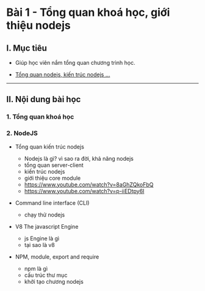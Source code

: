 # Bài 1 - Tổng quan khoá học, giới thiệu nodejs

## I. Mục tiêu

 *  Giúp học viên nắm tổng quan chương trình học.

 * [Tổng quan nodejs, kiến trúc nodejs ...](###1._NodeJS)
------
## II. Nội dung bài học 

### 1. Tổng quan khoá học 

### 2. NodeJS

- Tổng quan kiến trúc nodejs
    - Nodejs là gì? vì sao ra đời, khả năng nodejs
    - tổng quan server-client
    - kiến trúc nodejs
    - giới thiệu core module
    - https://www.youtube.com/watch?v=8aGhZQkoFbQ
    - https://www.youtube.com/watch?v=p-iiEDtpy6I
    
- Command line interface (CLI) 
    - chạy thử nodejs
- V8 The javascript Engine
    - js Engine là gì
    - tại sao là v8
- NPM, module, export and require
    - npm là gì
    - cấu trúc thư mục
    - khởi tạo chương nodejs

